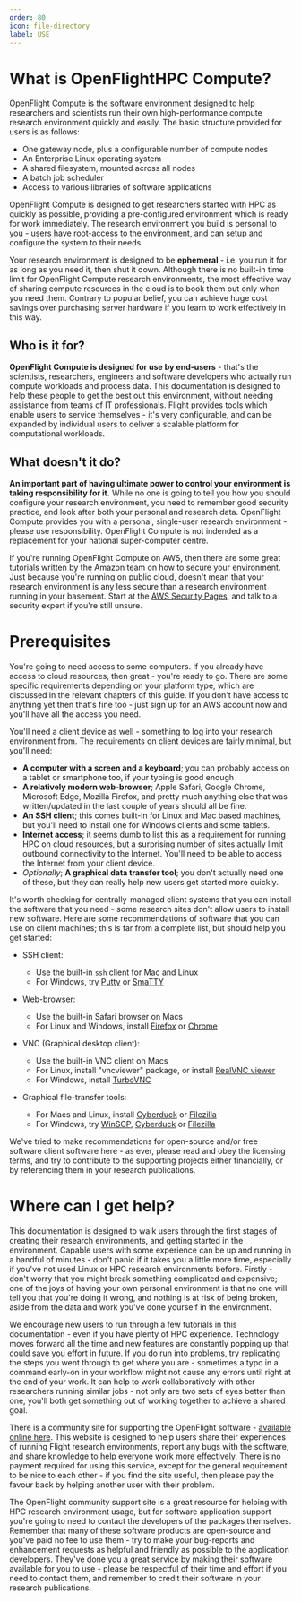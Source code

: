 ```yaml
---
order: 80
icon: file-directory
label: USE
---
```



# What is OpenFlightHPC Compute?


OpenFlight Compute is the software environment designed to help researchers and scientists run their own high-performance compute research environment quickly and easily. The basic structure provided for users is as follows:

 - One gateway node, plus a configurable number of compute nodes
 - An Enterprise Linux operating system
 - A shared filesystem, mounted across all nodes
 - A batch job scheduler
 - Access to various libraries of software applications

OpenFlight Compute is designed to get researchers started with HPC as quickly as possible, providing a pre-configured environment which is ready for work immediately. The research environment you build is personal to you - users have root-access to the environment, and can setup and configure the system to their needs. 

Your research environment is designed to be **ephemeral** - i.e. you run it for as long as you need it, then shut it down. Although there is no built-in time limit for OpenFlight Compute research environments, the most effective way of sharing compute resources in the cloud is to book them out only when you need them. Contrary to popular belief, you can achieve huge cost savings over purchasing server hardware if you learn to work effectively in this way.

## Who is it for?


**OpenFlight Compute is designed for use by end-users** - that's the scientists, researchers, engineers and software developers who actually run compute workloads and process data. This documentation is designed to help these people to get the best out this environment, without needing assistance from teams of IT professionals. Flight provides tools which enable users to service themselves - it's very configurable, and can be expanded by individual users to deliver a scalable platform for computational workloads. 


## What doesn't it do?


**An important part of having ultimate power to control your environment is taking responsibility for it.** While no one is going to tell you how you should configure your research environment, you need to remember good security practice, and look after both your personal and research data. OpenFlight Compute provides you with a personal, single-user research environment - please use responsibility. OpenFlight Compute is not indended as a replacement for your national super-computer centre.

If you're running OpenFlight Compute on AWS, then there are some great tutorials written by the Amazon team on how to secure your environment. Just because you're running on public cloud, doesn't mean that your research environment is any less secure than a research environment running in your basement. Start at the [AWS Security Pages](https://aws.amazon.com/security), and talk to a security expert if you're still unsure.



# Prerequisites


You're going to need access to some computers. If you already have access to cloud resources, then great - you're ready to go. There are some specific requirements depending on your platform type, which are discussed in the relevant chapters of this guide. If you don't have access to anything yet then that's fine too - just sign up for an AWS account now and you'll have all the access you need. 

You'll need a client device as well - something to log into your research environment from. The requirements on client devices are fairly minimal, but you'll need:

 - **A computer with a screen and a keyboard**; you can probably access on a tablet or smartphone too, if your typing is good enough
 - **A relatively modern web-browser**; Apple Safari, Google Chrome, Microsoft Edge, Mozilla Firefox, and pretty much anything else that was written/updated in the last couple of years should all be fine.
 - **An SSH client**; this comes built-in for Linux and Mac based machines, but you'll need to install one for Windows clients and some tablets.
 - **Internet access**; it seems dumb to list this as a requirement for running HPC on cloud resources, but a surprising number of sites actually limit outbound connectivity to the Internet. You'll need to be able to access the Internet from your client device.
 - *Optionally*; **A graphical data transfer tool**; you don't actually need one of these, but they can really help new users get started more quickly. 
 

It's worth checking for centrally-managed client systems that you can install the software that you need - some research sites don't allow users to install new software. Here are some recommendations of software that you can use on client machines; this is far from a complete list, but should help you get started:

 - SSH client:
     - Use the built-in `ssh` client for Mac and Linux
     - For Windows, try [Putty](http://www.chiark.greenend.org.uk/~sgtatham/putty/download.html) or [SmaTTY](http://smartty.sysprogs.com/)
     
 - Web-browser:
     - Use the built-in Safari browser on Macs
     - For Linux and Windows, install [Firefox](http://www.mozilla.org/firefox) or [Chrome](https://www.google.com/chrome/browser/desktop/)
     
 - VNC (Graphical desktop client):
     - Use the built-in VNC client on Macs
     - For Linux, install "vncviewer" package, or install [RealVNC viewer](https://www.realvnc.com/download/viewer/linux/)
     - For Windows, install [TurboVNC](https://sourceforge.net/projects/turbovnc/)
     
 - Graphical file-transfer tools:
     - For Macs and Linux, install [Cyberduck](http://cyberduck.ch/) or [Filezilla](https://filezilla-project.org/)
     - For Windows, try [WinSCP](https://winscp.net/), [Cyberduck](http://cyberduck.ch/) or [Filezilla](https://filezilla-project.org/)

We've tried to make recommendations for open-source and/or free software client software here - as ever, please read and obey the licensing terms, and try to contribute to the supporting projects either financially, or by referencing them in your research publications. 


# Where can I get help?


This documentation is designed to walk users through the first stages of creating their research environments, and getting started in the environment. Capable users with some experience can be up and running in a handful of minutes - don't panic if it takes you a little more time, especially if you've not used Linux or HPC research environments before. Firstly - don't worry that you might break something complicated and expensive; one of the joys of having your own personal environment is that no one will tell you that you're doing it wrong, and nothing is at risk of being broken, aside from the data and work you've done yourself in the environment. 

We encourage new users to run through a few tutorials in this documentation - even if you have plenty of HPC experience. Technology moves forward all the time and new features are constantly popping up that could save you effort in future. If you do run into problems, try replicating the steps you went through to get where you are - sometimes a typo in a command early-on in your workflow might not cause any errors until right at the end of your work. It can help to work collaboratively with other researchers running similar jobs - not only are two sets of eyes better than one, you'll both get something out of working together to achieve a shared goal.

There is a community site for supporting the OpenFlight software - [available online here](https://community.openflighthpc.org/). This website is designed to help users share their experiences of running Flight research environments, report any bugs with the software, and share knowledge to help everyone work more effectively. There is no payment required for using this service, except for the general requirement to be nice to each other - if you find the site useful, then please pay the favour back by helping another user with their problem. 

The OpenFlight community support site is a great resource for helping with HPC research environment usage, but for software application support you're going to need to contact the developers of the packages themselves. Remember that many of these software products are open-source and you've paid no fee to use them - try to make your bug-reports and enhancement requests as helpful and friendly as possible to the application developers. They've done you a great service by making their software available for you to use - please be respectful of their time and effort if you need to contact them, and remember to credit their software in your research publications. 

